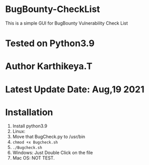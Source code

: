 # BugBounty-CheckList

This is a simple GUI for BugBounty Vulnerability Check List
# Tested on Python3.9
# Author Karthikeya.T
# Latest Update Date: Aug,19 2021

# Installation
1. Install python3.9
2. Linux:
  1. Move that BugCheck.py to /usr/bin
  2. ```chmod +x Bugcheck.sh ```
  3. ```./Bugcheck.sh```
3. Windows: Just Double Click on the file
4. Mac OS: NOT TEST.
